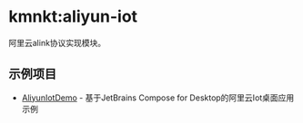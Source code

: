 # kmnkt:aliyun-iot
阿里云alink协议实现模块。

## 示例项目

* [AliyunIotDemo](../examples/AliyunIotDemo) - 基于JetBrains Compose for Desktop的阿里云Iot桌面应用示例